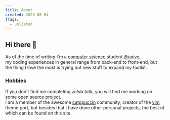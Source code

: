 ```yaml
---
title: About
created: 2023-08-04
flags:
  - unlisted
---
```


## Hi there 👋
As of the time of writing i'm a <u>computer science</u> student [@unive](https://www.unive.it/), <br>
my coding experiences in general range from back-end to front-end, but the thing I love the most is trying out new stuff to expand my toolkit.

### Hobbies
If you don't find me completing _zelda totk_, you will find me working on some open source project. <br>
I am a member of the awesome [catppuccin](https://github.com/catppuccin) community, creator of the [vim](https://github.com/catppuccin/vim) theme port, but besides that I have done other personal projects, the best of which can be found on this site.
